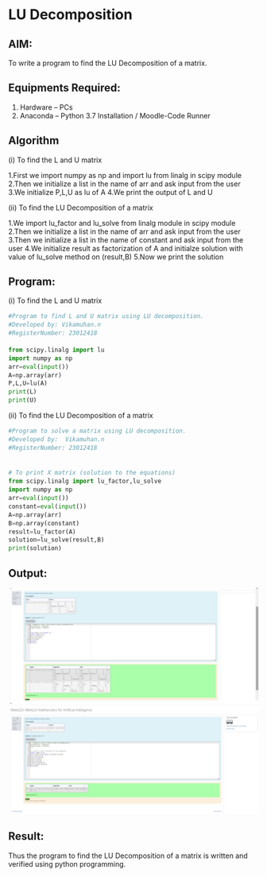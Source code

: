 # LU Decomposition 

## AIM:
To write a program to find the LU Decomposition of a matrix.

## Equipments Required:
1. Hardware – PCs
2. Anaconda – Python 3.7 Installation / Moodle-Code Runner

## Algorithm
(i) To find the L and U matrix

1.First we import numpy as np and import lu from linalg in scipy module
2.Then we initialize a list in the name of arr and ask input from the user
3.We initialize P,L,U as lu of A
4.We print the output of L and U

(ii) To find the LU Decomposition of a matrix

1.We import lu_factor and lu_solve from linalg module in scipy module
2.Then we initialize a list in the name of arr and ask input from the user
3.Then we initialize a list in the name of constant and ask input from the user
4.We initialize result as factorization of A and initialze solution with value of lu_solve method on (result,B)
5.Now we print the solution

## Program:
(i) To find the L and U matrix
```py
#Program to find L and U matrix using LU decomposition.
#Developed by: Vikamuhan.n
#RegisterNumber: 23012418

from scipy.linalg import lu
import numpy as np
arr=eval(input())
A=np.array(arr)
P,L,U=lu(A)
print(L)
print(U)
```
(ii) To find the LU Decomposition of a matrix
```py
#Program to solve a matrix using LU decomposition.
#Developed by:  Vikamuhan.n
#RegisterNumber: 23012418


# To print X matrix (solution to the equations)
from scipy.linalg import lu_factor,lu_solve
import numpy as np
arr=eval(input())
constant=eval(input())
A=np.array(arr)
B=np.array(constant)
result=lu_factor(A)
solution=lu_solve(result,B)
print(solution)
```

## Output:
![lu decomposition](./lud1.jpg)
![lu decomposition](./lud2.jpg)

## Result:
Thus the program to find the LU Decomposition of a matrix is written and verified using python programming.

